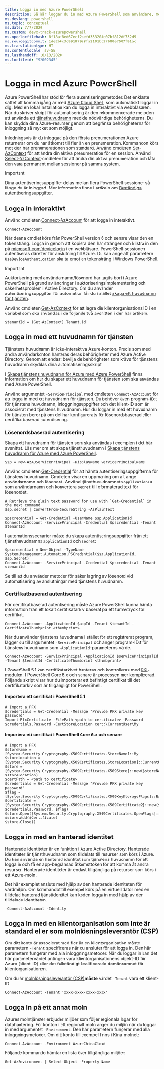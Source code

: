 ```yaml
---
title: Logga in med Azure PowerShell
description: Så här loggar du in med Azure PowerShell som användare, med tjänstens huvudnamn eller med hanterade identiteter för Azure-resurser.
ms.devlang: powershell
ms.topic: conceptual
ms.date: 7/7/2020
ms.custom: devx-track-azurepowershell
ms.openlocfilehash: 8f18af8ed67ecf2aefd353208c07bf812df732d9
ms.sourcegitcommit: 1de2b6c3c99197958fa2101bc37680e7507f91ac
ms.translationtype: HT
ms.contentlocale: sv-SE
ms.lasthandoff: 10/13/2020
ms.locfileid: "92002345"
---
```

# <a name="sign-in-with-azure-powershell"></a>Logga in med Azure PowerShell

Azure PowerShell har stöd för flera autentiseringsmetoder. Det enklaste sättet att komma igång är med [Azure Cloud Shell](/azure/cloud-shell/overview), som automatiskt loggar in dig. Med en lokal installation kan du logga in interaktivt via webbläsaren. När du skriver skript för automatisering är den rekommenderade metoden att använda ett [tjänsthuvudnamn](create-azure-service-principal-azureps.md) med de nödvändiga behörigheterna. Du kan skydda dina Azure-resurser genom att begränsa behörigheterna för inloggning så mycket som möjligt.

Inledningsvis är du inloggad på den första prenumerationen Azure returnerar om du har åtkomst till fler än en prenumeration. Kommandon körs mot den här prenumerationen som standard. Använd cmdleten [Set-AzContext](/powershell/module/az.accounts/set-azcontext) för att ändra din aktiva prenumeration för en session. Använd [Select-AzContext](/powershell/module/az.accounts/select-azcontext)-cmdleten för att ändra din aktiva prenumeration och låta den vara permanent mellan sessioner på samma system.

> [!IMPORTANT]
> Dina autentiseringsuppgifter delas mellan flera PowerShell-sessioner så länge du är inloggad.
> Mer information finns i artikeln om [Beständiga autentiseringsuppgifter](context-persistence.md).

## <a name="sign-in-interactively"></a>Logga in interaktivt

Använd cmdleten [Connect-AzAccount](/powershell/module/az.accounts/connect-azaccount) för att logga in interaktivt.

```azurepowershell-interactive
Connect-AzAccount
```

När denna cmdlet körs från PowerShell version 6 och senare visar den en tokensträng. Logga in genom att kopiera den här strängen och klistra in den på [microsoft.com/devicelogin](https://microsoft.com/devicelogin) i en webbläsare. PowerShell-sessionen autentiseras därefter för anslutning till Azure. Du kan ange att parametern `UseDeviceAuthentication` ska ta emot en tokensträng i Windows PowerShell.

> [!IMPORTANT]
> Auktorisering med användarnamn/lösenord har tagits bort i Azure PowerShell på grund av ändringar i auktoriseringsimplementering och säkerhetsproblem i Active Directory. Om du använder autentiseringsuppgifter för automation får du i stället [skapa ett huvudnamn för tjänsten](create-azure-service-principal-azureps.md).

Använd cmdleten [Get-AzContext](/powershell/module/az.accounts/get-azcontext) för att lagra din klientorganisations ID i en variabel som ska användas i de följande två avsnitten i den här artikeln.

```azurepowershell-interactive
$tenantId = (Get-AzContext).Tenant.Id
```

## <a name="sign-in-with-a-service-principal"></a>Logga in med ett huvudnamn för tjänsten <a name="sp-signin"/>

Tjänstens huvudnamn är icke-interaktiva Azure-konton. Precis som med andra användarkonton hanteras deras behörigheter med Azure Active Directory. Genom att endast bevilja de behörigheter som krävs för tjänstens huvudnamn skyddas dina automatiseringsskript.

I [Skapa tjänstens huvudnamn för Azure med Azure PowerShell](create-azure-service-principal-azureps.md) finns information om hur du skapar ett huvudnamn för tjänsten som ska användas med Azure PowerShell.

Använd argumentet `-ServicePrincipal` med cmdleten `Connect-AzAccount` för att logga in med ett huvudnamn för tjänsten. Du behöver även program-ID:t för tjänstens huvudnamn, inloggningsuppgifter och det klient-ID som är associerat med tjänstens huvudnamn. Hur du loggar in med ett huvudnamn för tjänsten beror på om det har konfigurerats för lösenordsbaserad eller certifikatbaserad autentisering.

### <a name="password-based-authentication"></a>Lösenordsbaserad autentisering

Skapa ett huvudnamn för tjänsten som ska användas i exemplen i det här avsnittet. Läs mer om att skapa tjänsthuvudnamn i [Skapa tjänstens huvudnamn för Azure med Azure PowerShell](/powershell/azure/create-azure-service-principal-azureps).

```azurepowershell-interactive
$sp = New-AzADServicePrincipal -DisplayName ServicePrincipalName
```

Använd cmdleten [Get-Credential](/powershell/module/microsoft.powershell.security/get-credential) för att hämta autentiseringsuppgifterna för tjänstens huvudnamn. Cmdleten visar en uppmaning om att ange användarnamn och lösenord. Använd tjänsthuvudnamnets `applicationID` som användarnamn och konvertera `secret` till oformaterad text för lösenordet.

```azurepowershell-interactive
# Retrieve the plain text password for use with `Get-Credential` in the next command.
$sp.secret | ConvertFrom-SecureString -AsPlainText

$pscredential = Get-Credential -UserName $sp.ApplicationId
Connect-AzAccount -ServicePrincipal -Credential $pscredential -Tenant $tenantId
```

I automationsscenarier måste du skapa autentiseringsuppgifter från ett tjänsthuvudnamns `applicationId` och `secret`:

```azurepowershell-interactive
$pscredential = New-Object -TypeName System.Management.Automation.PSCredential($sp.ApplicationId, $sp.Secret)
Connect-AzAccount -ServicePrincipal -Credential $pscredential -Tenant $tenantId
```

Se till att du använder metoder för säker lagring av lösenord vid automatisering av anslutningar med tjänstens huvudnamn.

### <a name="certificate-based-authentication"></a>Certifikatbaserad autentisering

För certifikatbaserad autentisering måste Azure PowerShell kunna hämta information från ett lokalt certifikatarkiv baserat på ett tumavtryck för certifikat.

```azurepowershell-interactive
Connect-AzAccount -ApplicationId $appId -Tenant $tenantId -CertificateThumbprint <thumbprint>
```

När du använder tjänstens huvudnamn i stället för ett registrerat program, lägger du till argumentet `-ServicePrincipal` och anger program-ID:t för tjänstens huvudnamn som `-ApplicationId`-parameterns värde.

```azurepowershell-interactive
Connect-AzAccount -ServicePrincipal -ApplicationId $servicePrincipalId -Tenant $tenantId -CertificateThumbprint <thumbprint>
```

I PowerShell 5.1 kan certifikatarkivet hanteras och kontrolleras med [PKI](/powershell/module/pkiclient)-modulen. I PowerShell Core 6.x och senare är processen mer komplicerad. Följande skript visar hur du importerar ett befintligt certifikat till det certifikatarkiv som är tillgängligt för PowerShell.

#### <a name="import-a-certificate-in-powershell-51"></a>Importera ett certifikat i PowerShell 5.1

```azurepowershell-interactive
# Import a PFX
$credentials = Get-Credential -Message "Provide PFX private key password"
Import-PfxCertificate -FilePath <path to certificate> -Password $credentials.Password -CertStoreLocation cert:\CurrentUser\My
```

#### <a name="import-a-certificate-in-powershell-core-6x-and-later"></a>Importera ett certifikat i PowerShell Core 6.x och senare

```azurepowershell-interactive
# Import a PFX
$storeName = [System.Security.Cryptography.X509Certificates.StoreName]::My
$storeLocation = [System.Security.Cryptography.X509Certificates.StoreLocation]::CurrentUser
$store = [System.Security.Cryptography.X509Certificates.X509Store]::new($storeName, $storeLocation)
$certPath = <path to certificate>
$credentials = Get-Credential -Message "Provide PFX private key password"
$flag = [System.Security.Cryptography.X509Certificates.X509KeyStorageFlags]::Exportable
$certificate = [System.Security.Cryptography.X509Certificates.X509Certificate2]::new($certPath, $credentials.Password, $flag)
$store.Open([System.Security.Cryptography.X509Certificates.OpenFlags]::ReadWrite)
$store.Add($Certificate)
$store.Close()
```

## <a name="sign-in-using-a-managed-identity"></a>Logga in med en hanterad identitet

Hanterade identiteter är en funktion i Azure Active Directory. Hanterade identiteter är tjänsthuvudnamn som tilldelats till resurser som körs i Azure. Du kan använda en hanterad identitet som tjänstens huvudnamn för att logga in och få en app-begränsad åtkomsttoken för att komma åt andra resurser. Hanterade identiteter är endast tillgängliga på resurser som körs i ett Azure-moln.

Det här exemplet ansluts med hjälp av den hanterade identiteten för värdmiljön. Om kommandot till exempel körs på en virtuell dator med en tilldelad hanterad tjänstidentitet kan koden logga in med hjälp av den tilldelade identiteten.

```azurepowershell-interactive
 Connect-AzAccount -Identity
```

## <a name="sign-in-with-a-non-default-tenant-or-as-a-cloud-solution-provider-csp"></a>Logga in med en klientorganisation som inte är standard eller som molnlösningsleverantör (CSP)

Om ditt konto är associerat med fler än en klientorganisation måste parametern `-Tenant` specificeras när du ansluter för att logga in. Den här parametern fungerar med alla inloggningsmetoder. När du loggar in kan det här parametervärdet antingen vara klientorganisationens objekt-ID för Azure (klient-ID) eller det fullständigt kvalificerade domännamnet för klientorganisationen.

Om du är [molnlösningsleverantör (CSP)](https://azure.microsoft.com/offers/ms-azr-0145p/)**måste** värdet `-Tenant` vara ett klient-ID.

```azurepowershell-interactive
Connect-AzAccount -Tenant 'xxxx-xxxx-xxxx-xxxx'
```

## <a name="sign-in-to-another-cloud"></a>Logga in på ett annat moln

Azures molntjänster erbjuder miljöer som följer regionala lagar för datahantering. För konton i ett regionalt moln anger du miljön när du loggar in med argumentet `-Environment`. Den här parametern fungerar med alla inloggningsmetoder. Om ditt konto till exempel finns i Kina-molnet:

```azurepowershell-interactive
Connect-AzAccount -Environment AzureChinaCloud
```

Följande kommando hämtar en lista över tillgängliga miljöer:

```azurepowershell-interactive
Get-AzEnvironment | Select-Object -Property Name
```
